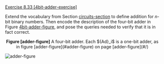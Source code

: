 [Exercise 8.33 \[4bit-adder-exercise\]](8-33/)

Extend the vocabulary from
Section [circuits-section](#/) to define addition for $n$-bit
binary numbers. Then encode the description of the four-bit adder in
Figure [4bit-adder-figure](#adder-figure), and pose the queries needed
to verify that it is in fact correct.

<center>
<b id="adder-figure">Figure [adder-figure]</b> A four-bit adder. Each ${Ad}_i$ is a one-bit adder, as in figure [adder-figure](#adder-figure) on page [adder-figure](#/)
</center>

![adder-figure](http://nalinc.github.io/aima-exercises/Jupyter%20notebook/figures/4bit-adder.svg)

